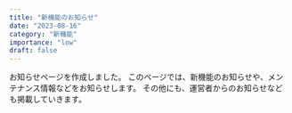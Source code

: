 ```yaml
---
title: "新機能のお知らせ"
date: "2023-08-16"
category: "新機能"
importance: "low"
draft: false
---
```


お知らせページを作成しました。
このページでは、新機能のお知らせや、メンテナンス情報などをお知らせします。
その他にも、運営者からのお知らせなども掲載していきます。
